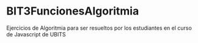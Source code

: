 # BIT3FuncionesAlgoritmia

Ejercicios de Algoritmia para ser resueltos por los estudiantes en el curso de Javascript de UBITS
